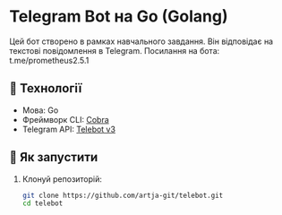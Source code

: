 # Telegram Bot на Go (Golang)

Цей бот створено в рамках навчального завдання. Він відповідає на текстові повідомлення в Telegram.
Посилання на бота: t.me/prometheus2.5.1

## 🔧 Технології
- Мова: Go
- Фреймворк CLI: [Cobra](https://github.com/spf13/cobra)
- Telegram API: [Telebot v3](https://github.com/tucnak/telebot)

## 🚀 Як запустити

1. Клонуй репозиторій:
   ```bash
   git clone https://github.com/artja-git/telebot.git
   cd telebot
